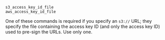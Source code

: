     s3_access_key_id_file
    aws_access_key_id_file 


One of these commands is required if you specify an `s3://` URL; they
specify the file containing the access key ID (and only the access key
ID) used to pre-sign the URLs. Use only one.
